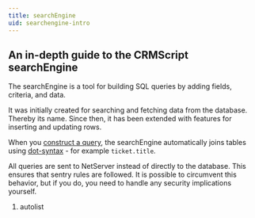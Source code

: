 ```yaml
---
title: searchEngine
uid: searchengine-intro
---
```


## An in-depth guide to the CRMScript searchEngine

The searchEngine is a tool for building SQL queries by adding fields, criteria, and data.

It was initially created for searching and fetching data from the database. Thereby its name. Since then, it has been extended with features for inserting and updating rows.

When you [construct a query](./se-select.md), the searchEngine automatically joins tables using [dot-syntax](./dot-syntax.md) - for example `ticket.title`.

All queries are sent to NetServer instead of directly to the database. This ensures that sentry rules are followed. It is possible to circumvent this behavior, but if you do, you need to handle any security implications yourself.

1. autolist
